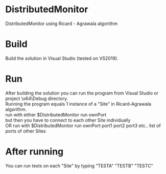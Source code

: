 # DistributedMonitor
DistributedMonitor using Ricard - Agrawala algorithm

# Build
Build the solution in Visual Studio (tested on VS2019). 

# Run

After building the solution you can run the program from Visual Studio or project \x64\Debug directory.  
Running the program equals 1 instance of a "Site" in Ricard-Agrawala algorithm.  
run with either $DistributedMonitor run ownPort  
but then you have to connect to each other Site individually  
OR run with $DistributedMonitor run ownPort port1 port2 port3 etc.. list of ports of other Sites  

# After running
You can run tests on each "Site" by typing
"TESTA"
"TESTB"
"TESTC"
